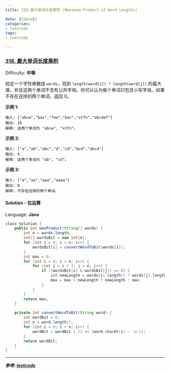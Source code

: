 ```yaml
---
title: 318.最大单词长度乘积 (Maximum Product of Word Lengths)

date: {{date}}
categories:
- leetcode
tags:
- leetcode

---
```

### [318\. 最大单词长度乘积](https://leetcode-cn.com/problems/maximum-product-of-word-lengths/)

Difficulty: **中等**


给定一个字符串数组 `words`，找到 `length(word[i]) * length(word[j])` 的最大值，并且这两个单词不含有公共字母。你可以认为每个单词只包含小写字母。如果不存在这样的两个单词，返回 0。

**示例 1:**

```
输入: ["abcw","baz","foo","bar","xtfn","abcdef"]
输出: 16
解释: 这两个单词为 "abcw", "xtfn"。
```

**示例 2:**

```
输入: ["a","ab","abc","d","cd","bcd","abcd"]
输出: 4
解释: 这两个单词为 "ab", "cd"。
```

**示例 3:**

```
输入: ["a","aa","aaa","aaaa"]
输出: 0
解释: 不存在这样的两个单词。
```


#### Solution - 位运算

Language: **Java**

```java
​class Solution {
    public int maxProduct(String[] words) {
        int n = words.length;
        int[] wordsBit = new int[n];
        for (int i = 0; i < n; i++) {
            wordsBit[i] = convertWordToBit(words[i]);
        }
        int max = 0;
        for (int i = 0; i < n; i++) {
            for (int j = i + 1; j < n; j++) {
                if ((wordsBit[i] & wordsBit[j]) == 0) {
                    int newLength = words[i].length() * words[j].length();
                    max = max < newLength ? newLength : max;
                }
            }
        }
        return max;
    }

    private int convertWordToBit(String word) {
        int wordBit = 0;
        int n = word.length();
        for (int i = 0; i < n; i++) {
            wordBit = wordBit | (1 << (word.charAt(i) - 'a'));
        }
        return wordBit;
    }
}
```

---
***参考:
[leetcode](https://leetcode-cn.com/problems/maximum-product-of-word-lengths/solution/zui-da-dan-ci-chang-du-cheng-ji-by-leetcode/)***
